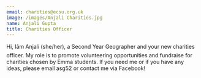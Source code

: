 ```yaml
---
email: charities@ecsu.org.uk
image: /images/Anjali Charities.jpg
name: Anjali Gupta
title: Charities Officer
---
```


Hi, Iâm Anjali (she/her), a Second Year Geographer and your new charities officer.
										My role is to promote volunteering opportunities and fundraise for charities chosen by Emma students.
										If you need me or if you have any ideas, please email asg52 or contact me via Facebook!